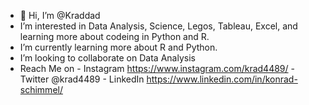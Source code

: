 - 👋 Hi, I’m @Kraddad
- I’m interested in Data Analysis, Science, Legos, Tableau, Excel, and learning more about codeing in Python and R.
- I’m currently learning more about R and Python. 
- I’m looking to collaborate on Data Analysis
- Reach Me on 
            - Instagram https://www.instagram.com/krad4489/ 
            - Twitter @krad4489 
            - LinkedIn https://www.linkedin.com/in/konrad-schimmel/

<!---
Kraddad/Kraddad is a ✨ special ✨ repository because its `README.md` (this file) appears on your GitHub profile.
You can click the Preview link to take a look at your changes.
--->
